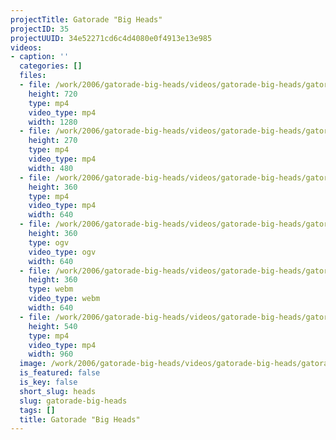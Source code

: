 ```yaml
---
projectTitle: Gatorade "Big Heads"
projectID: 35
projectUUID: 34e52271cd6c4d4080e0f4913e13e985
videos:
- caption: ''
  categories: []
  files:
  - file: /work/2006/gatorade-big-heads/videos/gatorade-big-heads/gatorade-big-heads-1280x720.mp4
    height: 720
    type: mp4
    video_type: mp4
    width: 1280
  - file: /work/2006/gatorade-big-heads/videos/gatorade-big-heads/gatorade-big-heads-480x270.mp4
    height: 270
    type: mp4
    video_type: mp4
    width: 480
  - file: /work/2006/gatorade-big-heads/videos/gatorade-big-heads/gatorade-big-heads-640x360.mp4
    height: 360
    type: mp4
    video_type: mp4
    width: 640
  - file: /work/2006/gatorade-big-heads/videos/gatorade-big-heads/gatorade-big-heads-640x360.ogv
    height: 360
    type: ogv
    video_type: ogv
    width: 640
  - file: /work/2006/gatorade-big-heads/videos/gatorade-big-heads/gatorade-big-heads-640x360.webm
    height: 360
    type: webm
    video_type: webm
    width: 640
  - file: /work/2006/gatorade-big-heads/videos/gatorade-big-heads/gatorade-big-heads-960x540.mp4
    height: 540
    type: mp4
    video_type: mp4
    width: 960
  image: /work/2006/gatorade-big-heads/videos/gatorade-big-heads/gatorade-big-heads.10.jpg
  is_featured: false
  is_key: false
  short_slug: heads
  slug: gatorade-big-heads
  tags: []
  title: Gatorade "Big Heads"
---
```


